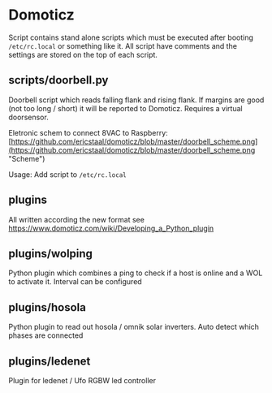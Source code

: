 # Domoticz #

Script contains stand alone scripts which must be executed after booting `/etc/rc.local` or something like it.
All script have comments and the settings are stored on the top of each script.

## scripts/doorbell.py ##
Doorbell script which reads falling flank and rising flank. If margins are good (not too long / short) it will be reported to Domoticz. Requires a virtual doorsensor.

Eletronic schem to connect 8VAC to Raspberry:
[https://github.com/ericstaal/domoticz/blob/master/doorbell_scheme.png](https://github.com/ericstaal/domoticz/blob/master/doorbell_scheme.png "Scheme")

Usage:
Add script to `/etc/rc.local`

## plugins ##
All written according the new format see https://www.domoticz.com/wiki/Developing_a_Python_plugin

## plugins/wolping ##
Python plugin which combines a ping to check if a host is online and a WOL to activate it. Interval can be configured

## plugins/hosola ##
Python plugin to read out hosola / omnik solar inverters. Auto detect which phases are connected

## plugins/ledenet ##
Plugin for ledenet / Ufo RGBW led controller
